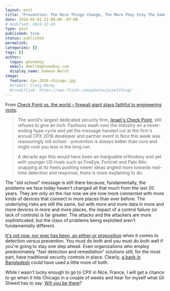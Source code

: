 ```yaml
---
layout: post
title: "Prevention: The More Things Change, The More They Stay The Same"
date: 2016-05-01 21:00:00 -07:00
# modified: 2014-12-24
type: post
published: true
status: published
permalink: 
categories: []
tags: []
author:
  login: phoneboy
  email: dwelch@phoneboy.com
  display_name: Dameon Welch
image:
  feature: cpx-2016-chicago.jpg
  #credit: Craig Morey
  #creditlink: https://www.flickr.com/photos/pixelthing/
---
```

From [Check Point vs. the world – firewall giant stays faithful to engineering roots](http://www.computerworlduk.com/security/check-point-v-world-firewall-giant-stays-faithful-engineering-roots-3638930/):

> The world's largest dedicated security firm, [Israel's Check Point](http://www.checkpoint.com/), still refuses to give an inch. Fashions wash over the industry on a never-ending hype cycle and yet the message handed out at the firm's annual CPX 2016 developer and partner event in Nice this week was reassuringly old school - prevention is always better than cure and might cost you less in the long run.
>
> A decade ago this would have been an inarguable orthodoxy and yet with younger US rivals such as FireEye, Fortinet and Palo Alto snapping at its heels pushing newer ideas angled more towards real-time detection and response, there is more explaining to do.

The "old school" message is still there because, fundamentally, the problems we face today haven't changed all that much from the last 20 years. They are only on the rise now we are now more connected with more kinds of devices that connect in more places than ever before. The underlying risks are still the same, but with more and more data in more and more devices in more and more places, the impact of a control failure (or lack of controls) is far greater. The attacks and the attackers are more sophisticated, but the class of problems being exploited aren't fundamentally different.

[It's not now, nor ever has been, an either-or proposition](http://phoneboy.org/2016/01/28/prevention-vs-detection-its-not-either-or/) when it comes to detection versus prevention. You must do both and you must do both well if you're going to stay one step ahead. Even organizations who employ predominately "fast detection and remediation" solutions still, for the most part, have traditional security controls in place. Clearly, [a bank in Bangladesh](http://www.bbc.com/news/technology-36110421) could have used a little more of both.

While I wasn't lucky enough to go to CPX in Nice, France, I will get a chance to go when it hits Chicago in a couple of weeks and hear for myself what Gil Shwed has to say. [Will you be there](http://www.checkpoint.com/resources/cpx-2016/usa/index.html)?
